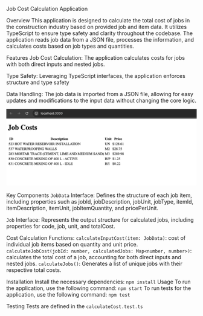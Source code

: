 Job Cost Calculation Application

Overview
This application is designed to calculate the total cost of jobs in the construction industry based on provided job and item data. It utilizes TypeScript to ensure type safety and clarity throughout the codebase. The application reads job data from a JSON file, processes the information, and calculates costs based on job types and quantities.

Features
Job Cost Calculation: The application calculates costs for jobs with both direct inputs and nested jobs.

Type Safety: Leveraging TypeScript interfaces, the application enforces structure and type safety

Data Handling: The job data is imported from a JSON file, allowing for easy updates and modifications to the input data without changing the core logic.

![Job Calculation Screenshot](src/images/demo.png)

Key Components
`JobData` Interface: Defines the structure of each job item, including properties such as 
jobId, jobDescription, jobUnit, jobType, itemId, itemDescription, itemUnit, jobItemQuantity, and pricePerUnit.

`Job` Interface: Represents the output structure for calculated jobs, including properties for code, job, unit, and totalCost.

Cost Calculation Functions:
`calculateInputCost(item: JobData)`: cost of individual job items based on quantity and unit price.
`calculateJobCost(jobId: number, calculatedJobs: Map<number, number>)`: calculates the total cost of a job, accounting for both direct inputs and nested jobs.
`calculateJobs()`: Generates a list of unique jobs with their respective total costs.


Installation
Install the necessary dependencies:
`npm install`
Usage
To run the application, use the following command:
`npm start`
To run tests for the application, use the following command:
`npm test`

Testing
Tests are defined in the `calculateCost.test.ts `

